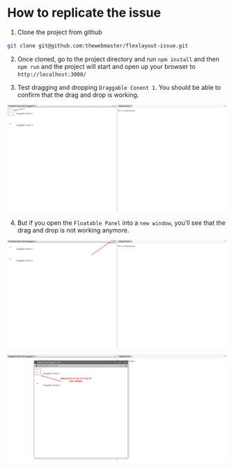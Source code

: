 # How to replicate the issue

1. Clone the project from github

```Bash
git clone git@github.com:thewebmaster/flexlayout-issue.git
```

2. Once cloned, go to the project directory and run `npm install` and then `npm run` and the project will start and open up your browser to `http://localhost:3000/`

3. Test dragging and dropping `Draggable Conent 1`. You should be able to confirm that the drag and drop is working.

![Image of Demo 1](https://github.com/thewebmaster/flexlayout-issue/blob/master/demo/demo1.png?raw=true)

4. But if you open the `Floatable Panel` into a `new window`, you'll see that the drag and drop is not working anymore.

![Image of Demo 2](https://github.com/thewebmaster/flexlayout-issue/blob/master/demo/demo2.png?raw=true)

![Image of Demo 3](https://github.com/thewebmaster/flexlayout-issue/blob/master/demo/demo3.png?raw=true)
